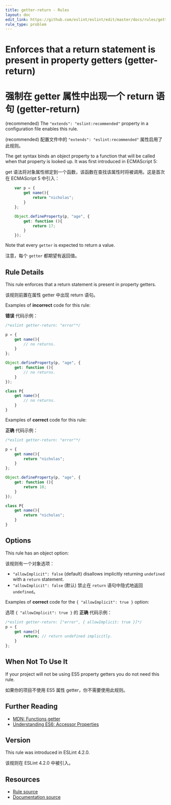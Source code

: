 ```yaml
---
title: getter-return - Rules
layout: doc
edit_link: https://github.com/eslint/eslint/edit/master/docs/rules/getter-return.md
rule_type: problem
---
```

<!-- Note: No pull requests accepted for this file. See README.md in the root directory for details. -->

# Enforces that a return statement is present in property getters (getter-return)

# 强制在 getter 属性中出现一个 return 语句 (getter-return)

(recommended) The `"extends": "eslint:recommended"` property in a configuration file enables this rule.

(recommended) 配置文件中的 `"extends": "eslint:recommended"` 属性启用了此规则。

The get syntax binds an object property to a function that will be called when that property is looked up. It was first introduced in ECMAScript 5:

get 语法将对象属性绑定到一个函数，该函数在查找该属性时将被调用。这是首次在 ECMAScript 5 中引入：

```js
    var p = {
        get name(){
            return "nicholas";
        }
    };

    Object.defineProperty(p, "age", {
        get: function (){
            return 17;
        }
    });
```

Note that every `getter` is expected to return a value.

注意，每个 `getter` 都期望有返回值。

## Rule Details

This rule enforces that a return statement is present in property getters.

该规则前置在属性 getter 中出现 return 语句。

Examples of **incorrect** code for this rule:

**错误** 代码示例：

```js
/*eslint getter-return: "error"*/

p = {
    get name(){
        // no returns.
    }
};

Object.defineProperty(p, "age", {
    get: function (){
        // no returns.
    }
});

class P{
    get name(){
        // no returns.
    }
}
```

Examples of **correct** code for this rule:

**正确** 代码示例：

```js
/*eslint getter-return: "error"*/

p = {
    get name(){
        return "nicholas";
    }
};

Object.defineProperty(p, "age", {
    get: function (){
        return 18;
    }
});

class P{
    get name(){
        return "nicholas";
    }
}
```

## Options

This rule has an object option:

该规则有一个对象选项：

* `"allowImplicit": false` (default) disallows implicitly returning `undefined` with a `return` statement.
* `"allowImplicit": false` (默认) 禁止在 `return` 语句中隐式地返回 `undefined`。

Examples of **correct** code for the `{ "allowImplicit": true }` option:

选项 `{ "allowImplicit": true }` 的 **正确** 代码示例：

```js
/*eslint getter-return: ["error", { allowImplicit: true }]*/
p = {
    get name(){
        return; // return undefined implicitly.
    }
};
```

## When Not To Use It

If your project will not be using ES5 property getters you do not need this rule.

如果你的项目不使用 ES5 属性 getter，你不需要使用此规则。

## Further Reading

* [MDN: Functions getter](https://developer.mozilla.org/en-US/docs/Web/JavaScript/Reference/Functions/get)
* [Understanding ES6: Accessor Properties](https://leanpub.com/understandinges6/read/#leanpub-auto-accessor-properties)

## Version

This rule was introduced in ESLint 4.2.0.

该规则在 ESLint 4.2.0 中被引入。

## Resources

* [Rule source](https://github.com/eslint/eslint/tree/master/lib/rules/getter-return.js)
* [Documentation source](https://github.com/eslint/eslint/tree/master/docs/rules/getter-return.md)
